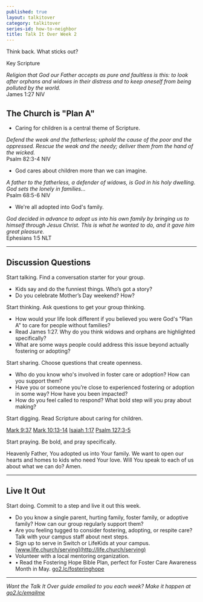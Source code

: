 ```yaml
---
published: true
layout: talkitover
category: talkitover
series-id: how-to-neighbor
title: Talk It Over Week 2
---
```


<p class="lead">Think back. What sticks out?</p> 

Key Scripture

_Religion that God our Father accepts as pure and faultless is this: to look after orphans and widows in their distress and to keep oneself from being polluted by the world._  
James 1:27 NIV  

## The Church is "Plan A"

* Caring for children is a central theme of Scripture.  

_Defend the weak and the fatherless; uphold the cause of the poor and the oppressed. Rescue the weak and the needy; deliver them from the hand of the wicked._  
Psalm 82:3-4 NIV  

* God cares about children more than we can imagine.  

_A father to the fatherless, a defender of widows, is God in his holy dwelling. God sets the lonely in families..._  
Psalm 68:5-6 NIV  

* We're all adopted into God's family. 

_God decided in advance to adopt us into his own family by bringing us to himself through Jesus Christ. This is what he wanted to do, and it gave him great pleasure._  
Ephesians 1:5 NLT

* * *

## Discussion Questions
<p class="lead">Start talking. Find a conversation starter for your group.</p> 

* Kids say and do the funniest things. Who’s got a story?
* Do you celebrate Mother’s Day weekend? How?

<p class="lead">Start thinking. Ask questions to get your group thinking.</p> 

* How would your life look different if you believed you were God's "Plan A" to care for people without families?
* Read James 1:27. Why do you think widows and orphans are highlighted specifically?
* What are some ways people could address this issue beyond actually fostering or adopting?
 
<p class="lead">Start sharing. Choose questions that create openness.</p> 

* Who do you know who's involved in foster care or adoption? How can you support them?
* Have you or someone you’re close to experienced fostering or adoption in some way? How have you been impacted?
* How do you feel called to respond? What bold step will you pray about making?

<p class="lead">Start digging. Read Scripture about caring for children.</p> 

[Mark 9:37](https://www.bible.com/bible/111/mark.9.37.niv) [Mark 10:13-14](https://www.bible.com/bible/111/mark.10.13-14.niv) [Isaiah 1:17](https://www.bible.com/bible/111/isa.1.17.niv) [Psalm 127:3-5](https://www.bible.com/bible/111/psa.127.3-5.niv)

<p class="lead">Start praying. Be bold, and pray specifically.</p> 

Heavenly Father, You adopted us into Your family. We want to open our hearts and homes to kids who need Your love. Will You speak to each of us about what we can do? Amen.

* * *

## Live It Out
<p class="lead">Start doing. Commit to a step and live it out this week.</p>

* Do you know a single parent, hurting family, foster family, or adoptive family? How can our group regularly support them?
* Are you feeling tugged to consider fostering, adopting, or respite care? Talk with your campus staff about next steps.
* Sign up to serve in Switch or LifeKids at your campus. [www.life.church/serving](http://life.church/serving)
* Volunteer with a local mentoring organization.
* •	Read the Fostering Hope Bible Plan, perfect for Foster Care Awareness Month in May. [go2.lc/fosteringhope](http://go2.lc/fosteringhope)

* * *

_Want the Talk It Over guide emailed to you each week? Make it happen at [go2.lc/emailme](http://info.life.church/talkitover)_
